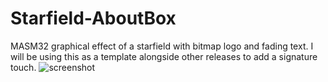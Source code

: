 # Starfield-AboutBox
MASM32 graphical effect of a starfield with bitmap logo and fading text. I will be using this as a template alongside other releases to add a signature touch.
![screenshot](https://github.com/elr0b0h0b0/Starfield-AboutBox/blob/main/demo.gif)
